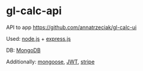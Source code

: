 # gl-calc-api

API to app https://github.com/annatrzeciak/gl-calc-ui

Used: [node.js](https://nodejs.org) + [express.js](https://expressjs.com/)

DB: [MongoDB](https://www.mongodb.com/)

Additionally: [mongoose](https://mongoosejs.com/), [JWT](https://jwt.io/), [stripe](https://stripe.com/)
